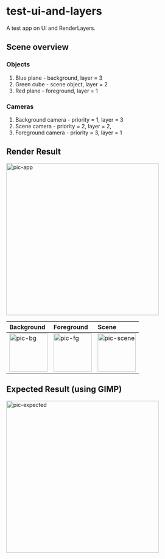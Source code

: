 # test-ui-and-layers
A test app on UI and RenderLayers.

## Scene overview
### Objects
1. Blue plane - background, layer = 3
2. Green cube - scene object, layer = 2
3. Red plane - foreground, layer = 1

### Cameras
1. Background camera - priority = 1, layer = 3
2. Scene camera - priority = 2, layer = 2,
3. Foreground camera - priority = 3, layer = 1

## Render Result
<img width="400" alt="pic-app" src="https://user-images.githubusercontent.com/50271984/193084346-7c2ca7f2-8aec-4323-b8e4-b889f44fedf6.png">

|Background|Foreground|Scene|
|:-|:-|:-|
|<img width="100" alt="pic-bg" src="https://user-images.githubusercontent.com/50271984/193084353-afe9a9fa-8d85-45a7-af4a-f24324bc0fad.png">|<img width="100" alt="pic-fg" src="https://user-images.githubusercontent.com/50271984/193084355-913ab286-f6a7-4f0d-93aa-ca85f663fb9e.png">|<img width="100" alt="pic-scene" src="https://user-images.githubusercontent.com/50271984/193084361-b56887ea-b2db-4647-8b81-468293b84080.png">|

## Expected Result (using GIMP)
<img width="400" alt="pic-expected" src="https://user-images.githubusercontent.com/50271984/193086529-bde02547-2e26-4a0b-9151-0d7f2da76c2f.png">
